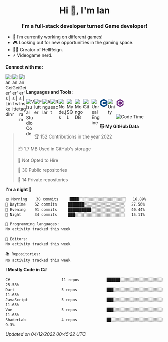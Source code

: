 <h1 align="center">Hi 👋, I'm Ian</h1>
<h3 align="center">I'm a full-stack developer turned Game developer!</h3>

- 🔭 I’m currently working on different games!
- 🎮 Looking out for new opportunities in the gaming space.
- 👨‍💻 Creator of HellReign.
- ⚡ Videogame nerd.

**Connect with me:**

<!-- [<img align="left" alt="" width="22px" src="https://raw.githubusercontent.com/iconic/open-iconic/master/svg/globe.svg" />][website] -->
[<img align="left" alt="Ian Geier's  | LinkedIn" width="22px" src="https://www.vectorlogo.zone/logos/linkedin/linkedin-icon.svg" />][linkedin]
[<img align="left" alt="Ian Geier's | Twitter" width="22px" src="https://www.vectorlogo.zone/logos/twitter/twitter-icon.svg" />][twitter]
[<img align="left" alt="Ian Geier's | Instagram" width="22px" src="https://www.vectorlogo.zone/logos/instagram/instagram-icon.svg" />][instagram]

<br />
<br />

**Languages and Tools:**

[<img align="left" alt="Visual Studio Code" width="26px" src="https://www.vectorlogo.zone/logos/visualstudio_code/visualstudio_code-icon.svg" />][vscode]
[<img align="left" alt="Flutter" width="26px" src="https://www.vectorlogo.zone/logos/flutterio/flutterio-icon.svg" />][flutter]
[<img align="left" alt="Angular" width="26px" src="https://www.vectorlogo.zone/logos/angular/angular-icon.svg" />][angular]
[<img align="left" alt="React" width="26px" src="https://www.vectorlogo.zone/logos/reactjs/reactjs-icon.svg" />][react]
[<img align="left" alt="Node.js" width="26px" src="https://www.vectorlogo.zone/logos/nodejs/nodejs-icon.svg" />][node]
[<img align="left" alt="MySQL" width="26px" src="https://www.vectorlogo.zone/logos/mysql/mysql-icon.svg" />][mysql]
[<img align="left" alt="MongoDB" width="26px" src="https://www.vectorlogo.zone/logos/mongodb/mongodb-icon.svg" />][mongodb]
[<img align="left" alt="Git" width="26px" src="https://www.vectorlogo.zone/logos/git-scm/git-scm-icon.svg" />][git]
[<img align="left" alt="Unreal Engine" width="26px" src="https://cdn.jsdelivr.net/npm/simple-icons@v3/icons/unrealengine.svg" />][unrealengine]
[<img align="left" alt="Unity" width="26px" src="https://github.com/devicons/devicon/blob/master/icons/cplusplus/cplusplus-plain.svg" />][cplusplus]
[<img align="left" alt="Unity" width="26px" src="https://www.vectorlogo.zone/logos/unity3d/unity3d-icon.svg" />][unity]
[<img align="left" alt="Unity" width="26px" src="https://github.com/devicons/devicon/blob/master/icons/csharp/csharp-plain.svg" />][csharp]

<br />
<br />

<!--START_SECTION:waka-->
![Code Time](http://img.shields.io/badge/Code%20Time-114%20hrs%2014%20mins-blue)

**🐱 My GitHub Data** 

> 🏆 152 Contributions in the year 2022
 > 
> 📦 1.7 MB Used in GitHub's storage 
 > 
> 🚫 Not Opted to Hire
 > 
> 📜 30 Public repositories 
 > 
> 🔑 14 Private repositories  
 > 
**I'm a night 🦉** 

```text
🌞 Morning    38 commits     ████░░░░░░░░░░░░░░░░░░░░░   16.89% 
🌆 Daytime    62 commits     ███████░░░░░░░░░░░░░░░░░░   27.56% 
🌃 Evening    91 commits     ██████████░░░░░░░░░░░░░░░   40.44% 
🌙 Night      34 commits     ███░░░░░░░░░░░░░░░░░░░░░░   15.11%

```


```text
💬 Programming languages: 
No activity tracked this week

📝 Editors: 
No activity tracked this week

📚 Repositories: 
No activity tracked this week

```

**I Mostly Code in C#** 

```text
C#                       11 repos            ██████░░░░░░░░░░░░░░░░░░░   25.58% 
Dart                     5 repos             ███░░░░░░░░░░░░░░░░░░░░░░   11.63% 
JavaScript               5 repos             ███░░░░░░░░░░░░░░░░░░░░░░   11.63% 
Vue                      5 repos             ███░░░░░░░░░░░░░░░░░░░░░░   11.63% 
ShaderLab                4 repos             ██░░░░░░░░░░░░░░░░░░░░░░░   9.3%

```



 *Updated on 04/12/2022 00:45:22 UTC*
<!--END_SECTION:waka-->

<!--[![My stats](https://github-readme-stats.vercel.app/api?username=novvan&show_icons=true&hide_border=true&count_private=true)](https://github.com/novvan) [![Top Langs](https://github-readme-stats.vercel.app/api/top-langs/?username=novvan&layout=compact&hide_border=true)](https://github.com/novvan)-->


<!-- [website]:  -->
[twitter]: https://twitter.com/iangeier
[instagram]: https://instagram.com/iangeier
[linkedin]: https://linkedin.com/in/iangeier
[vscode]: https://code.visualstudio.com/
[angular]: https://angular.io/
[react]: https://reactjs.org/
[node]: https://nodejs.org/
[mysql]: https://www.mysql.com/
[mongodb]: https://www.mongodb.com/
[git]: https://git-scm.com/
[flutter]: https://flutter.dev/
[unity]: https://unity.com/
[unrealengine]: https://www.unrealengine.com/en-US/
[csharp]: https://docs.microsoft.com/en-us/dotnet/csharp/programming-guide/
[cplusplus]: https://docs.microsoft.com/en-us/cpp/?view=vs-2019
